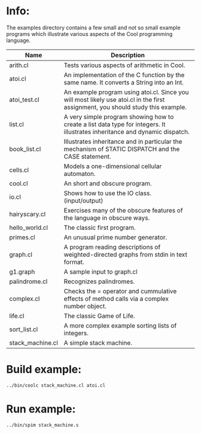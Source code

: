 # Info:
The examples directory contains a few small and not so small
example programs which illustrate various aspects of the Cool
programming language.

Name    | Description                                 |
--------|--------------------------------------------|
arith.cl|Tests various aspects of arithmetic in Cool.|
atoi.cl |An implementation of the C function by the same name. It converts a String into an Int.
atoi_test.cl|An example program using atoi.cl. Since you will most likely use atoi.cl in the first assignment, you should study this example.
list.cl|A very simple program showing how to create a list data type for integers. It illustrates inheritance and dynamic dispatch.
book_list.cl|Illustrates inheritance and in particular the mechanism of STATIC DISPATCH and the CASE statement.
cells.cl|Models a one-dimensional cellular automaton.
cool.cl|An short and obscure program.
io.cl|	Shows how to use the IO class. (input/output)
hairyscary.cl|Exercises many of the obscure features of the language in obscure ways.			
hello_world.cl| The classic first program.
primes.cl|An unusual prime number generator.
graph.cl|A program reading descriptions of weighted-directed graphs from stdin in text format.
g1.graph|A sample input to graph.cl
palindrome.cl|Recognizes palindromes.
complex.cl|Checks the = operator and cummulative effects of method calls via a complex number object.
life.cl|The classic Game of Life.
sort_list.cl|A more complex example sorting lists of integers.
stack_machine.cl|A simple stack machine.

# Build example:
<code>../bin/coolc stack_machine.cl atoi.cl</code>

# Run example:
<code>../bin/spim stack_machine.s</code>